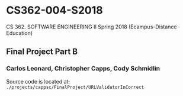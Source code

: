 # CS362-004-S2018
CS 362. SOFTWARE ENGINEERING II Spring 2018 (Ecampus-Distance Education)

## Final Project Part B

### Carlos Leonard, Christopher Capps, Cody Schmidlin

Source code is located at:
`./projects/cappsc/FinalProject/URLValidatorInCorrect`

